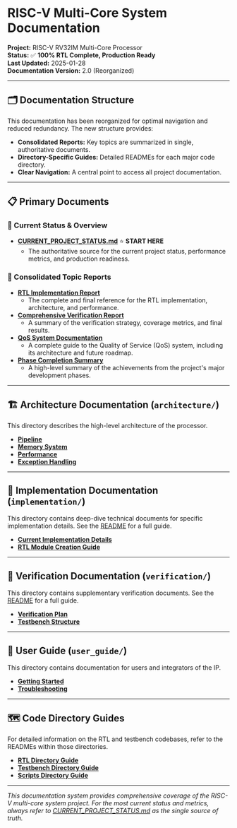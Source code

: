 # RISC-V Multi-Core System Documentation

**Project:** RISC-V RV32IM Multi-Core Processor  
**Status:** ✅ **100% RTL Complete, Production Ready**  
**Last Updated:** 2025-01-28  
**Documentation Version:** 2.0 (Reorganized)

---

## 🗂️ Documentation Structure

This documentation has been reorganized for optimal navigation and reduced redundancy. The new structure provides:

-   **Consolidated Reports:** Key topics are summarized in single, authoritative documents.
-   **Directory-Specific Guides:** Detailed READMEs for each major code directory.
-   **Clear Navigation:** A central point to access all project documentation.

---

## 📋 Primary Documents

### **🎯 Current Status & Overview**

-   **[CURRENT_PROJECT_STATUS.md](CURRENT_PROJECT_STATUS.md)** ⭐ **START HERE**
    -   The authoritative source for the current project status, performance metrics, and production readiness.

### **📁 Consolidated Topic Reports**

-   **[RTL Implementation Report](consolidated/RTL_IMPLEMENTATION_COMPLETE.md)**
    -   The complete and final reference for the RTL implementation, architecture, and performance.
-   **[Comprehensive Verification Report](consolidated/VERIFICATION_COMPREHENSIVE.md)**
    -   A summary of the verification strategy, coverage metrics, and final results.
-   **[QoS System Documentation](consolidated/QOS_SYSTEM_COMPLETE.md)**
    -   A complete guide to the Quality of Service (QoS) system, including its architecture and future roadmap.
-   **[Phase Completion Summary](consolidated/PHASE_COMPLETION_SUMMARY.md)**
    -   A high-level summary of the achievements from the project's major development phases.

---

## 🏗️ Architecture Documentation (`architecture/`)

This directory describes the high-level architecture of the processor.

-   **[Pipeline](./architecture/pipeline.md)**
-   **[Memory System](./architecture/memory_system.md)**
-   **[Performance](./architecture/performance.md)**
-   **[Exception Handling](./architecture/exception_handling.md)**

---

## 🔧 Implementation Documentation (`implementation/`)

This directory contains deep-dive technical documents for specific implementation details. See the [README](./implementation/README.md) for a full guide.

-   **[Current Implementation Details](./implementation/CURRENT_IMPLEMENTATION.md)**
-   **[RTL Module Creation Guide](./implementation/RTL_MODULE_CREATION_GUIDE.md)**

---

## 🧪 Verification Documentation (`verification/`)

This directory contains supplementary verification documents. See the [README](./verification/README.md) for a full guide.

-   **[Verification Plan](./verification/verification_plan.md)**
-   **[Testbench Structure](./verification/testbench_structure.md)**

---

## 📖 User Guide (`user_guide/`)

This directory contains documentation for users and integrators of the IP.

-   **[Getting Started](./user_guide/getting_started.md)**
-   **[Troubleshooting](./user_guide/troubleshooting.md)**

---

## 🗺️ Code Directory Guides

For detailed information on the RTL and testbench codebases, refer to the READMEs within those directories.

-   **[RTL Directory Guide](../rtl/README.md)**
-   **[Testbench Directory Guide](../tb/README.md)**
-   **[Scripts Directory Guide](../scripts/README.md)**

---

*This documentation system provides comprehensive coverage of the RISC-V multi-core system project. For the most current status and metrics, always refer to [CURRENT_PROJECT_STATUS.md](CURRENT_PROJECT_STATUS.md) as the single source of truth.* 